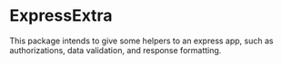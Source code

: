 # ExpressExtra

This package intends to give some helpers to an express app, such as
authorizations, data validation, and response formatting.

